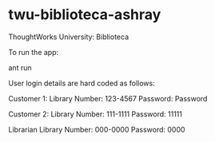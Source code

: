 # twu-biblioteca-ashray
ThoughtWorks University: Biblioteca

To run the app:

  ant run
  
User login details are hard coded as follows:
  
  Customer 1:
    Library Number: 123-4567
    Password:       Password
    
  Customer 2:
    Library Number: 111-1111
    Password:       11111
    
  Librarian
    Library Number: 000-0000
    Password:       0000
